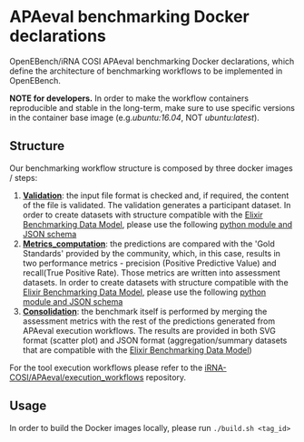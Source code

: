 # APAeval benchmarking Docker declarations

OpenEBench/iRNA COSI APAeval benchmarking Docker declarations, which define the architecture of benchmarking workflows to be implemented in OpenEBench.

**NOTE for developers.** In order to make the workflow containers reproducible and stable in the long-term, make sure to use specific versions in the container base image (e.g.*ubuntu:16.04*, NOT *ubuntu:latest*).

## Structure
Our benchmarking workflow structure is composed by three docker images / steps:
1. [**Validation**](./apaeval_validation):
the input file format is checked and, if required, the content of the file is validated. The validation generates a
participant dataset. In order to create datasets with structure compatible with the [Elixir
    Benchmarking Data Model](https://github.com/inab/benchmarking-data-model), please use the following [python module and JSON schema](./apaeval_validation/JSON_templates)
2. [**Metrics_computation**](./apaeval_metrics):
the predictions are compared with the 'Gold Standards' provided by the community, which, in this case, results in two
performance metrics - precision (Positive Predictive Value) and recall(True Positive Rate). Those metrics are written
into assessment datasets. In order to create datasets with structure compatible with the [Elixir
    Benchmarking Data Model](https://github.com/inab/benchmarking-data-model), please use the following [python module and JSON schema](./apaeval_metrics/JSON_templates)
3. [**Consolidation**](./apaeval_consolidation):
the benchmark itself is performed by merging the assessment metrics with the rest of the predictions generated from APAeval execution workflows. The results are provided in both SVG format (scatter plot) and JSON format (aggregation/summary datasets that are compatible with the [Elixir Benchmarking Data Model](https://github.com/inab/benchmarking-data-model))

For the tool execution workflows please refer to the [iRNA-COSI/APAeval/execution_workflows](https://github.com/iRNA-COSI/APAeval/tree/main/execution_workflows) repository.

## Usage
In order to build the Docker images locally, please run `./build.sh <tag_id>`

